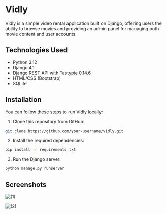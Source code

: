 # Vidly

Vidly is a simple video rental application built on Django, offering users the ability to browse movies and providing an admin panel for managing both movie content and user accounts.

## Technologies Used

- Python 3.12
- Django 4.1
- Django REST API with Tastypie 0.14.6
- HTML/CSS (Bootstrap)
- SQLite

## Installation

You can follow these steps to run Vidly locally:

1. Clone this repository from GitHub:

```bash
git clone https://github.com/your-username/vidly.git
```

2. Install the required dependencies:

```bash
pip install -r requirements.txt
```

3. Run the Django server:

```bash
python manage.py runserver
```

## Screenshots

![(1)](https://github.com/Hossein-Molaeian/Vidly/assets/96408257/305cc8ae-e126-40ba-aef4-eea32c8fd32b)



![(2)](https://github.com/Hossein-Molaeian/Vidly/assets/96408257/14fa0b9e-dc80-41e2-9954-a11c719ddd6d)
